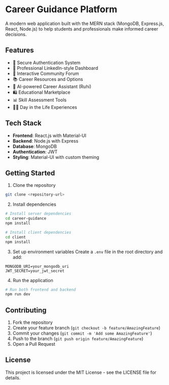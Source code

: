 # Career Guidance Platform

A modern web application built with the MERN stack (MongoDB, Express.js, React, Node.js) to help students and professionals make informed career decisions.

## Features

- 🔐 Secure Authentication System
- 👤 Professional LinkedIn-style Dashboard
- 💬 Interactive Community Forum
- 📚 Career Resources and Options
- 🤖 AI-powered Career Assistant (Ruhi)
- 🛍️ Educational Marketplace
- 📊 Skill Assessment Tools
- 👨‍💼 Day in the Life Experiences

## Tech Stack

- **Frontend**: React.js with Material-UI
- **Backend**: Node.js with Express
- **Database**: MongoDB
- **Authentication**: JWT
- **Styling**: Material-UI with custom theming

## Getting Started

1. Clone the repository
```bash
git clone <repository-url>
```

2. Install dependencies
```bash
# Install server dependencies
cd career-guidance
npm install

# Install client dependencies
cd client
npm install
```

3. Set up environment variables
Create a `.env` file in the root directory and add:
```
MONGODB_URI=your_mongodb_uri
JWT_SECRET=your_jwt_secret
```

4. Run the application
```bash
# Run both frontend and backend
npm run dev
```

## Contributing

1. Fork the repository
2. Create your feature branch (`git checkout -b feature/AmazingFeature`)
3. Commit your changes (`git commit -m 'Add some AmazingFeature'`)
4. Push to the branch (`git push origin feature/AmazingFeature`)
5. Open a Pull Request

## License

This project is licensed under the MIT License - see the LICENSE file for details.
